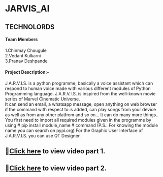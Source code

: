 # JARVIS_AI

## TECHNOLORDS

#### Team Members 
1.Chinmay Chougule                                                        
2.Vedant Kulkarni                                                                           
3.Pranav Deshpande

#### Project Description:-
J.A.R.V.I.S. is a python programme, basically a voice assistant which can respond to human voice made with various different modules of Python Programming language. J.A.R.V.I.S. is inspired from the well-known movie series of Marvel Cinematic Universe.                                                               
It can send an email, a whatsapp message, open anything on web browser if the command with respect to is added, can play songs from your device as well as from any other platfrom and so on... It can do many more things..                                                                
You first need to import all required modules given in the programme by using # pip install module_name # command (P.S.: For knowing the module name you can search on pypi.org) For the Graphic User Interface of J.A.R.V.I.S. you can use QT Designer.                                               
## 🍁[Click here](https://drive.google.com/file/d/1u3FDjzO_8icb3iAP_qJX64jkDza7_-ls/view?usp=drivesdk) to view video part 1.
## 🍁[Click here](https://drive.google.com/file/d/1tyq4vaSc0tOnppOREs9_k0CD_DtN9Pp7/view?usp=drivesdk) to view video part 2.
